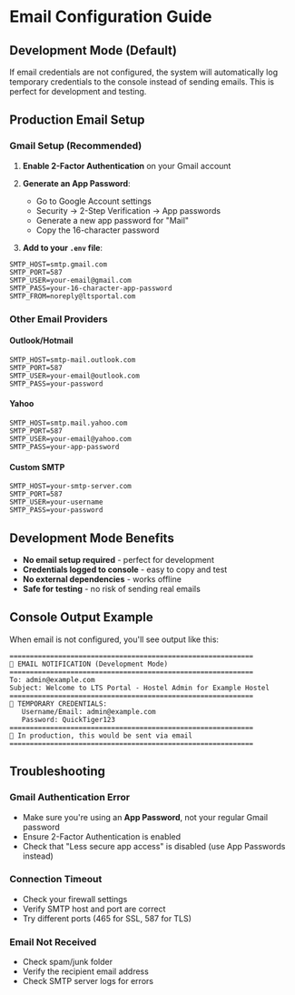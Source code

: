 # Email Configuration Guide

## Development Mode (Default)
If email credentials are not configured, the system will automatically log temporary credentials to the console instead of sending emails. This is perfect for development and testing.

## Production Email Setup

### Gmail Setup (Recommended)

1. **Enable 2-Factor Authentication** on your Gmail account
2. **Generate an App Password**:
   - Go to Google Account settings
   - Security → 2-Step Verification → App passwords
   - Generate a new app password for "Mail"
   - Copy the 16-character password

3. **Add to your `.env` file**:
```env
SMTP_HOST=smtp.gmail.com
SMTP_PORT=587
SMTP_USER=your-email@gmail.com
SMTP_PASS=your-16-character-app-password
SMTP_FROM=noreply@ltsportal.com
```

### Other Email Providers

#### Outlook/Hotmail
```env
SMTP_HOST=smtp-mail.outlook.com
SMTP_PORT=587
SMTP_USER=your-email@outlook.com
SMTP_PASS=your-password
```

#### Yahoo
```env
SMTP_HOST=smtp.mail.yahoo.com
SMTP_PORT=587
SMTP_USER=your-email@yahoo.com
SMTP_PASS=your-app-password
```

#### Custom SMTP
```env
SMTP_HOST=your-smtp-server.com
SMTP_PORT=587
SMTP_USER=your-username
SMTP_PASS=your-password
```

## Development Mode Benefits

- **No email setup required** - perfect for development
- **Credentials logged to console** - easy to copy and test
- **No external dependencies** - works offline
- **Safe for testing** - no risk of sending real emails

## Console Output Example

When email is not configured, you'll see output like this:

```
============================================================
📧 EMAIL NOTIFICATION (Development Mode)
============================================================
To: admin@example.com
Subject: Welcome to LTS Portal - Hostel Admin for Example Hostel
============================================================
🔐 TEMPORARY CREDENTIALS:
   Username/Email: admin@example.com
   Password: QuickTiger123
============================================================
📧 In production, this would be sent via email
============================================================
```

## Troubleshooting

### Gmail Authentication Error
- Make sure you're using an **App Password**, not your regular Gmail password
- Ensure 2-Factor Authentication is enabled
- Check that "Less secure app access" is disabled (use App Passwords instead)

### Connection Timeout
- Check your firewall settings
- Verify SMTP host and port are correct
- Try different ports (465 for SSL, 587 for TLS)

### Email Not Received
- Check spam/junk folder
- Verify the recipient email address
- Check SMTP server logs for errors
